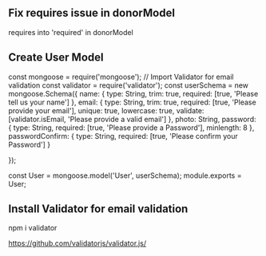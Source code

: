 ## Fix requires issue in donorModel

requires into 'required' in donorModel

## Create User Model
const mongoose = require('mongoose');
// Import Validator for email validation
const validator = require('validator');
const userSchema = new mongoose.Schema({
    name: {
        type: String,
        trim: true,
        required: [true, 'Please tell us your name']
    },
    email: {
        type: String,
        trim: true,
        required: [true, 'Please provide your email'],
        unique: true,
        lowercase: true,
        validate: [validator.isEmail, 'Please provide a valid email']
    },
    photo: String,
    password: {
        type: String,
        required: [true, 'Please provide a Password'],
        minlength: 8
    },
    passwordConfirm: {
        type: String,
        required: [true, 'Please confirm your Password']
    }

});

const User = mongoose.model('User', userSchema);
module.exports = User; 

## Install Validator for email validation
npm i validator

https://github.com/validatorjs/validator.js/
